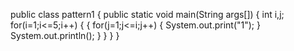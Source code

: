 public class  pattern1
{
    public static void main(String args[])
    {
        int i,j;
        for(i=1;i<=5;i++)
        {
            {
                for(j=1;j<=i;j++)
                {
                    System.out.print("1");
                }
                    System.out.println();
                }
            }
        }
    }
            



